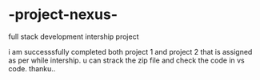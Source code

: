 # -project-nexus-
full stack development intership project

i am successsfully completed both project 1 and project 2 that is assigned as per while intership. u can strack the zip file and check the code in vs code. thanku..
